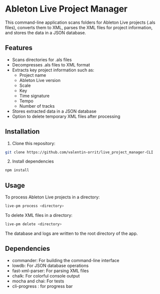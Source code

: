 # Ableton Live Project Manager

This command-line application scans folders for Ableton Live projects (.als files), converts them to XML, parses the XML files for project information, and stores the data in a JSON database.

## Features

- Scans directories for .als files
- Decompresses .als files to XML format
- Extracts key project information such as:
  - Project name
  - Ableton Live version
  - Scale
  - Key
  - Time signature
  - Tempo
  - Number of tracks
- Stores extracted data in a JSON database
- Option to delete temporary XML files after processing

## Installation

1. Clone this repository:
```bash
git clone https://github.com/valentin-orrit/live_project_manager-CLI
```
2. Install dependencies
```bash
npm install
```
## Usage

To process Ableton Live projects in a directory:
```bash
live-pm process <directory>
```
To delete XML files in a directory:
```bash
live-pm delete <directory>
```
The database and logs are written to the root directory of the app.

## Dependencies

- commander: For building the command-line interface
- lowdb: For JSON database operations
- fast-xml-parser: For parsing XML files
- chalk: For colorful console output
- mocha and chai: For tests
- cli-progress : for progress bar

<!-- ## Contributing

Contributions are welcome! Please feel free to submit a Pull Request. -->